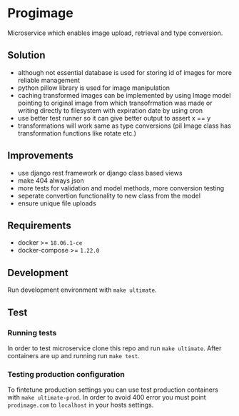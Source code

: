 # Progimage

Microservice which enables image upload, retrieval and type conversion.

## Solution

* although not essential database is used for storing id of images for more reliable management
* python pillow library is used for image manipulation
* caching transformed images can be implemented by using Image model pointing to original image from which transofrmation was made or writing directly to filesystem with expiration date by using cron
* use better test runner so it can give better output to assert x == y
* transformations will work same as type conversions (pil Image class has transformation functions like rotate etc.)

## Improvements

* use django rest framework or django class based views
* make 404 always json
* more tests for validation and model methods, more conversion testing
* seperate convertion functionality to new class from the model
* ensure unique file uploads

## Requirements

* docker >= `18.06.1-ce`
* docker-compose >= `1.22.0`

## Development

Run development environment with `make ultimate`.

## Test

### Running tests

In order to test microservice clone this repo and run `make ultimate`. After containers are up and running run `make test`.

### Testing production configuration

To fintetune production settings you can use test production containers with `make ultimate-prod`. In order to avoid 400 error you must point `prodimage.com` to `localhost` in your hosts settings.
